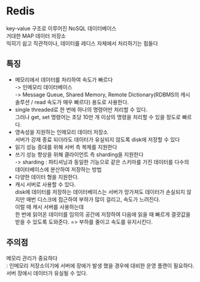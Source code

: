 Redis
===
key-value 구조로 이루어진 NoSQL 데이터베이스    
거대한 MAP 데이터 저장소     
익히기 쉽고 직관적이나, 데이터를 레디스 자체에서 처리하기는 힘들다    

특징 
--
- 메모리에서 데이터를 처리하여 속도가 빠르다   
-> 인메모리 데이터베이스     
-> Message Queue, Shared Memory, Remote Dictionary(RDBMS의 캐시 솔루션 / read 속도가 매우 빠르다) 용도로 사용한다. 
- single threaded로 한 번에 하나의 명령어만 처리할 수 있다.    
그러나 get, set 명령어는 초당 10만 개 이상의 명령을 처리할 수 있을 정도로 빠르다.    
- 영속성을 지원하는 인메모리 데이터 저장소    
서버가 강제 종료 되더라도 데이터가 유실되지 않도록 disk에 저장할 수 있다 
- 읽기 성능 증대를 위해 서버 측 복제를 지원한다 
- 쓰기 성능 향상을 위해 클라이언트 측 sharding을 지원한다    
-> sharding : 파티셔닝과 동일한 기능으로 같은 스키마를 가진 데이터를 다수의 데이터베이스에 분산하여 저장하는 방법 
- 다양한 데이터 형을 지원한다. 
- 캐시 서버로 사용할 수 있다.     
disk에 데이터를 저장하는 데이터베이스는 서버가 망가져도 데이터가 손실되지 않지만 매번 디스크에 접근하여 부하가 많이 걸리고, 속도가 느려진다.     
이럴 때 캐시 서버를 사용하는데   
한 번에 읽어온 데이터를 임의의 공간에 저장하여 다음에 읽을 때 빠르게 결괏값을 받을 수 있도록 도와준다. => 부하를 줄이고 속도를 유지시킨다.   
## 주의점
메모리 관리가 중요하다    
: 인메모리 저장소이기에 서버에 장애가 발생 했을 경우에 대비한 운영 플랜이 필요하다. 서버 장애시 데이터가 유실될 수 있다.    


